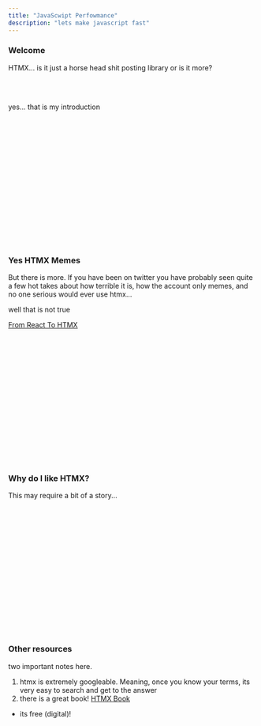 ```yaml
---
title: "JavaScwipt Perfowmance"
description: "lets make javascript fast"
---
```


### Welcome
HTMX... is it just a horse head shit posting library or is it more?

<br/>
<br/>

yes... that is my introduction

<br/>
<br/>
<br/>
<br/>
<br/>
<br/>
<br/>
<br/>
<br/>
<br/>
<br/>
<br/>
<br/>
<br/>
<br/>

### Yes HTMX Memes
But there is more.  If you have been on twitter you have probably seen quite a
few hot takes about how terrible it is, how the account only memes, and no one
serious would ever use htmx...

well that is not true

[From React To HTMX](https://www.youtube.com/watch?v=3GObi93tjZI)

<br/>
<br/>
<br/>
<br/>
<br/>
<br/>
<br/>
<br/>
<br/>
<br/>
<br/>
<br/>
<br/>
<br/>
<br/>

### Why do I like HTMX?
This may require a bit of a story...

<br/>
<br/>
<br/>
<br/>
<br/>
<br/>
<br/>
<br/>
<br/>
<br/>
<br/>
<br/>
<br/>
<br/>
<br/>

### Other resources
two important notes here.

1. htmx is extremely googleable.  Meaning, once you know your terms, its very easy to search and get to the answer
1. there is a great book!  [HTMX Book](https://hypermedia.systems/)
  * its free (digital)!

<br/>
<br/>
<br/>
<br/>
<br/>
<br/>
<br/>
<br/>
<br/>
<br/>
<br/>
<br/>
<br/>
<br/>
<br/>

